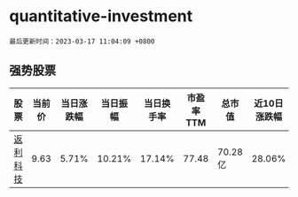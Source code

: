 # quantitative-investment

`最后更新时间：2023-03-17 11:04:09 +0800`

## 强势股票

|股票|当前价|当日涨跌幅|当日振幅|当日换手率|市盈率TTM|总市值|近10日涨跌幅|
|----|----|----|----|----|----|----|----|
|[返利科技](https://xueqiu.com/S/SH600228)|9.63|5.71%|10.21%|17.14%|77.48|70.28亿|28.06%|
